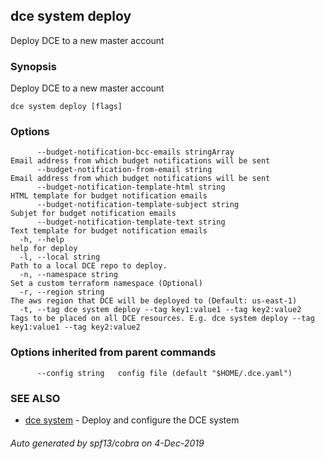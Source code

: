 ## dce system deploy

Deploy DCE to a new master account

### Synopsis

Deploy DCE to a new master account

```
dce system deploy [flags]
```

### Options

```
      --budget-notification-bcc-emails stringArray                  Email address from which budget notifications will be sent
      --budget-notification-from-email string                       Email address from which budget notifications will be sent
      --budget-notification-template-html string                    HTML template for budget notification emails
      --budget-notification-template-subject string                 Subjet for budget notification emails
      --budget-notification-template-text string                    Text template for budget notification emails
  -h, --help                                                        help for deploy
  -l, --local string                                                Path to a local DCE repo to deploy.
  -n, --namespace string                                            Set a custom terraform namespace (Optional)
  -r, --region string                                               The aws region that DCE will be deployed to (Default: us-east-1)
  -t, --tag dce system deploy --tag key1:value1 --tag key2:value2   Tags to be placed on all DCE resources. E.g. dce system deploy --tag key1:value1 --tag key2:value2
```

### Options inherited from parent commands

```
      --config string   config file (default "$HOME/.dce.yaml")
```

### SEE ALSO

* [dce system](dce_system.md)	 - Deploy and configure the DCE system

###### Auto generated by spf13/cobra on 4-Dec-2019
